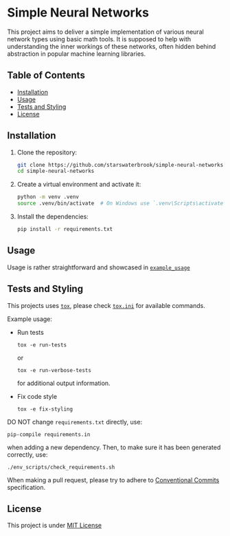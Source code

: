 # Simple Neural Networks

This project aims to deliver a simple implementation of various neural network types using basic math tools. It is supposed to help with understanding the inner workings of these networks, often hidden behind abstraction in popular machine learning libraries. 

## Table of Contents

- [Installation](#installation)
- [Usage](#usage)
- [Tests and Styling](#tests-and-styling)
- [License](#license)

## Installation

1. Clone the repository:
    ```bash
    git clone https://github.com/starswaterbrook/simple-neural-networks.git
    cd simple-neural-networks
    ```

2. Create a virtual environment and activate it:
    ```bash
    python -m venv .venv
    source .venv/bin/activate  # On Windows use `.venv\Scripts\activate`
    ```

3. Install the dependencies:
    ```bash
    pip install -r requirements.txt
    ```

## Usage

Usage is rather straightforward and showcased in [`example_usage`](example_usage)
## Tests and Styling

This projects uses [`tox`](https://github.com/tox-dev/tox), please check [`tox.ini`](tox.ini) for available commands.  

Example usage:
- Run tests
    ```
    tox -e run-tests
    ```
    or
    ```
    tox -e run-verbose-tests
    ```
    for additional output information.  

- Fix code style
    ```
    tox -e fix-styling
    ```

DO NOT change `requirements.txt` directly, use:
```
pip-compile requirements.in
```
when adding a new dependency. Then, to make sure it has been generated correctly, use:
```
./env_scripts/check_requirements.sh
```
When making a pull request, please try to adhere to [Conventional Commits](https://www.conventionalcommits.org/en/v1.0.0/#summary) specification.

## License
This project is under [MIT License](https://opensource.org/license/mit)
